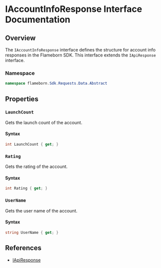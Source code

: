 
# IAccountInfoResponse Interface Documentation

## Overview

The `IAccountInfoResponse` interface defines the structure for account info responses in the Flameborn SDK. This interface extends the `IApiResponse` interface.

### Namespace
```csharp
namespace flameborn.Sdk.Requests.Data.Abstract
```

## Properties

### `LaunchCount`

Gets the launch count of the account.

#### Syntax
```csharp
int LaunchCount { get; }
```

### `Rating`

Gets the rating of the account.

#### Syntax
```csharp
int Rating { get; }
```

### `UserName`

Gets the user name of the account.

#### Syntax
```csharp
string UserName { get; }
```

## References
- [IApiResponse](https://github.com/gkhanC/flameborn-game/tree/dev/documents/IApiResponse)
